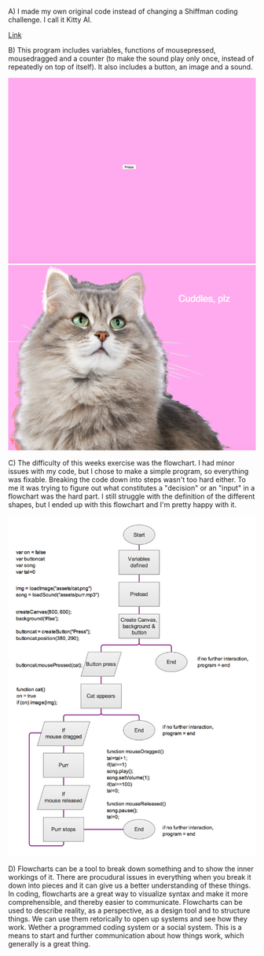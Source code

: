 
A)  I made my own original code instead of changing a Shiffman coding challenge. I call it Kitty AI.

[Link](https://emmaottilie.github.io/Exercises/miniex8/)

B)  This program includes variables, functions of mousepressed, mousedragged and a counter (to make the sound play only once, instead of repeatedly on top of itself). It also includes a button, an image and a sound. 

![ScreenShot](https://github.com/EmmaOttilie/Exercises/blob/gh-pages/miniex8/8.png)
![ScreenShot](https://github.com/EmmaOttilie/Exercises/blob/gh-pages/miniex8/8.2.png)

C)  The difficulty of this weeks exercise was the flowchart. I had minor issues with my code, but I chose to make a simple program, so everything was fixable. Breaking the code down into steps wasn't too hard either. To me it was trying to figure out what constitutes a "decision" or an "input" in a flowchart was the hard part. I still struggle with the definition of the different shapes, but I ended up with this flowchart and I'm pretty happy with it. 

![ScreenShot](https://github.com/EmmaOttilie/Exercises/blob/gh-pages/miniex8/8flowchart.png)

D)  Flowcharts can be a tool to break down something and to show the inner workings of it. There are procudural issues in everything when you break it down into pieces and it can give us a better understanding of these things. In coding, flowcharts are a great way to visualize syntax and make it more comprehensible, and thereby easier to communicate. Flowcharts can be used to describe reality, as a perspective, as a design tool and to structure things. We can use them retorically to open up systems and see how they work. Wether a programmed coding system or a social system. This is a means to start and further communication about how things work, which generally is a great thing.
